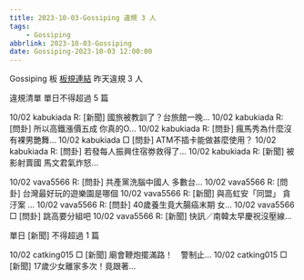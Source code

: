```yaml
---
title: 2023-10-03-Gossiping 違規 3 人
tags:
    - Gossiping
abbrlink: 2023-10-03-Gossiping
date: Gossiping-2023-10-03 12:00:00
---
```

Gossiping 板 [板規連結](https://www.ptt.cc/bbs/Gossiping/M.1637425085.A.07D.html)
昨天違規 3 人
<!-- more -->

違規清單
單日不得超過 5 篇

10/02 kabukiada R: [新聞] 國旅被教訓了？台旅館一晚…
10/02 kabukiada R: [問卦] 所以高鐵漲價五成 你真的O…
10/02 kabukiada R: [問卦] 瘋馬秀為什麼沒有裸男艷舞…
10/02 kabukiada □ [問卦] ATM不插卡能做甚麼使用？
10/02 kabukiada R: [問卦] 若發每人振興住宿劵救得了…
10/02 kabukiada R: [新聞] 被影射賣國 馬文君氣炸怒…

10/02 vava5566 R: [問卦] 共產黨洗腦中國人 多數台…
10/02 vava5566 R: [問卦] 台灣最好玩的遊樂園是哪個
10/02 vava5566 R: [新聞] 與高虹安「同盟」 貪汙案 …
10/02 vava5566 R: [問卦] 40歲養生竟大腸癌末期 女…
10/02 vava5566 □ [問卦] 跳高要分組吧
10/02 vava5566 R: [新聞] 快訊／南韓太早慶祝沒壓線…

單日 [新聞] 不得超過 1 篇

10/02 catking015 □ [新聞] 廟會鞭炮擺滿路！　警制止…
10/02 catking015 □ [新聞] 17歲少女離家多次！竟跟著…